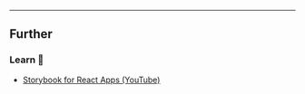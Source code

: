 
---

## Further

### Learn 🧠

- [Storybook for React Apps (YouTube)](https://www.youtube.com/watch?v=x-x47qHq3nY)